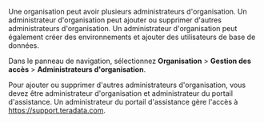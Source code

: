 Une organisation peut avoir plusieurs administrateurs d'organisation. Un administrateur d'organisation peut ajouter ou supprimer d'autres administrateurs d'organisation. Un administrateur d'organisation peut également créer des environnements et ajouter des utilisateurs de base de données.

Dans le panneau de navigation, sélectionnez **Organisation** \> **Gestion des accès** \> **Administrateurs d'organisation**.

Pour ajouter ou supprimer d'autres administrateurs d'organisation, vous devez être administrateur d'organisation et administrateur du portail d'assistance. Un administrateur du portail d'assistance gère l'accès à <https://support.teradata.com>.
